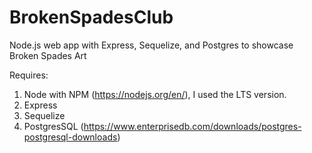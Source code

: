 # BrokenSpadesClub
Node.js web app with Express, Sequelize, and Postgres to showcase Broken Spades Art

Requires:
  1. Node with NPM (https://nodejs.org/en/), I used the LTS version.
  2. Express
  3. Sequelize
  4. PostgresSQL (https://www.enterprisedb.com/downloads/postgres-postgresql-downloads)
